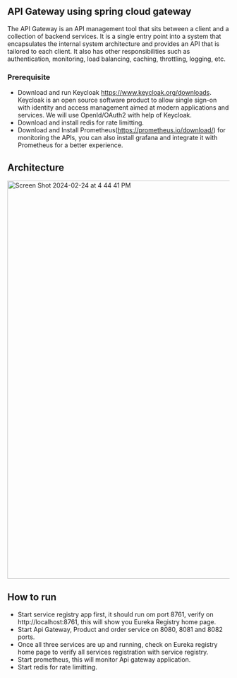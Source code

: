 ## API Gateway using spring cloud gateway

The API Gateway is an API management tool that sits between a client and a collection of backend services. It is a single entry point into a system that encapsulates the internal system architecture and provides an API that is tailored to each client. It also has other responsibilities such as authentication, monitoring, load balancing, caching, throttling, logging, etc.

### Prerequisite
- Download and run Keycloak https://www.keycloak.org/downloads. Keycloak is an open source software product to allow single sign-on with identity and access management aimed at modern applications and services. We will use OpenId/OAuth2 with help of Keycloak.
- Download and install redis for rate limitting.
- Download and Install Prometheus(https://prometheus.io/download/) for monitoring the APIs, you can also install grafana and integrate it with Prometheus for a better experience.

## Architecture
<img width="900" alt="Screen Shot 2024-02-24 at 4 44 41 PM" src="https://github.com/S-U-N-I-L/API-Gateway/assets/15266960/ab6f63d6-35df-41ce-95b0-d7600a795a09">

## How to run

- Start service registry app first, it should run om port 8761, verify on http://localhost:8761, this will show you Eureka Registry home page.
- Start Api Gateway, Product and order service on 8080, 8081 and 8082 ports.
- Once all three services are up and running, check on Eureka registry home page to verify all services registration with service registry.
- Start prometheus, this will monitor Api gateway application.
- Start redis for rate limitting.

